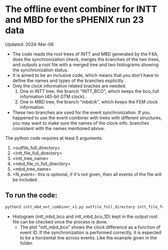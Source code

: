 # The offline event combiner for INTT and MBD for the sPHENIX run 23 data
Updated: 2024-Mar-06

* The code reads the root trees of INTT and MBD generated by the F4A, does the synchronization check, merges the branches of the two trees, and outputs a root file with a merged tree and two histograms showing the synchronization status.
* It is aimed to be an inclusive code, which means that you don't have to define the names and types of the branches explicitly.
* Only the clock information related braches are needed.
  1. One in INTT tree, the branch "INTT_BCO", which keeps the bco_full information (40-bit GTM clock).
  2. One in MBD tree, the branch "mbdclk", which keeps the FEM clock information.
* These two branches are used for the event synchronization. If you happened to use the event combiner with trees with different structures, you may want to make sure the names of the clock-info. branches consistent with the names mentioned above.

The python code requires at least 5 arguments
1. <outfile_full_directory>
2. <intt_file_full_directory>
3. <intt_tree_name>
4. <mbd_file_in_full_directory>
5. <mbd_tree_name>
6. <N_event>: this is optional, if it's not given, then all events of the file will be included

## To run the code: 
```bash
python3 intt_mbd_evt_combiner_v1.py outfile_full_directory intt_file_full_directory intt_tree_name mbd_file_in_full_directory mbd_tree_name N_event
```


* Histogram (intt_mbd_bco and intt_mbd_bco_1D) kept in the output root file can be checked once the process is done.
  * The plot "intt_mbd_bco" shows the clock difference as a function of event ID. If the synchronization is performed correctly, it is expected to be a horizental line across events. Like the example given in the folder.
